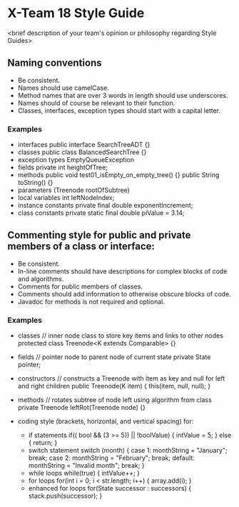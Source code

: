 # X-Team 18 Style Guide

<brief description of your team's opinion or philosophy regarding Style Guides>

## Naming conventions

* Be consistent.
* Names should use camelCase.
* Method names that are over 3 words in length should use underscores.
* Names should of course be relevant to their function.
* Classes, interfaces, exception types should start with a capital letter.

### Examples
* interfaces
 public interface SearchTreeADT {}
* classes
 public class BalancedSearchTree {}
* exception types
 EmptyQueueException
* fields
 private int heightOfTree;
* methods
 public void test01_isEmpty_on_empty_tree() {}
 public String toString() {}
* parameters
 (Treenode<T> rootOfSubtree)
* local variables
 int leftNodeIndex;
* instance constants
 private final double exponentIncrement;
* class constants
 private static final double piValue = 3.14;


## Commenting style for public and private members of a class or interface:

* Be consistent.
* In-line comments should have descriptions for complex blocks of code and algorithms.
* Comments for public members of classes.
* Comments should add information to otherwise obscure blocks of code.
* Javadoc for methods is not required and optional.

### Examples

* classes
 // inner node class to store key items and links to other nodes
protected class Treenode<K extends Comparable<K>> {}
* fields
 // pointer node to parent node of current state
 private State pointer;
* constructors
 // constructs a Treenode with item as key and null for left and right children
 public Treenode(K item) {
     this(item, null, null);
 }
* methods
 // rotates subtree of node left using algorithm from class
 private Treenode<T> leftRot(Treenode<T> node) {}


* coding style (brackets, horizontal, and vertical spacing) for:
  * if statements
   if(( bool && (3 >= 5)) || !boolValue) {
       intValue = 5;
   } else {
       return;
   }
  * switch statement
   switch (month) {
            case 1:  monthString = "January";
                     break;
            case 2:  monthString = "February";
                     break;
            default: monthString = "Invalid month";
                     break;
   }
  * while loops
   while(true) {
       intValue++;
   }
  * for loops
   for(int i = 0; i < str.length; i++) {
       array.add(i);
   }
  * enhanced for loops
   for(State successor : successors) {
       stack.push(successor);
   }
  

